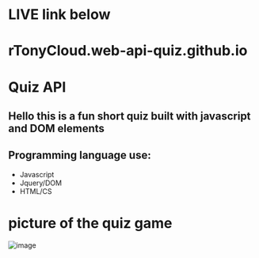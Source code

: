 # LIVE link below
# rTonyCloud.web-api-quiz.github.io


# Quiz API

## Hello this is a fun short quiz built with javascript and DOM elements 

## Programming language use:
* Javascript <br />
* Jquery/DOM <br />
* HTML/CS

# picture of the quiz game
![image](https://user-images.githubusercontent.com/85594926/128120357-e8e0aace-9830-4325-a19c-53e285591108.png)
